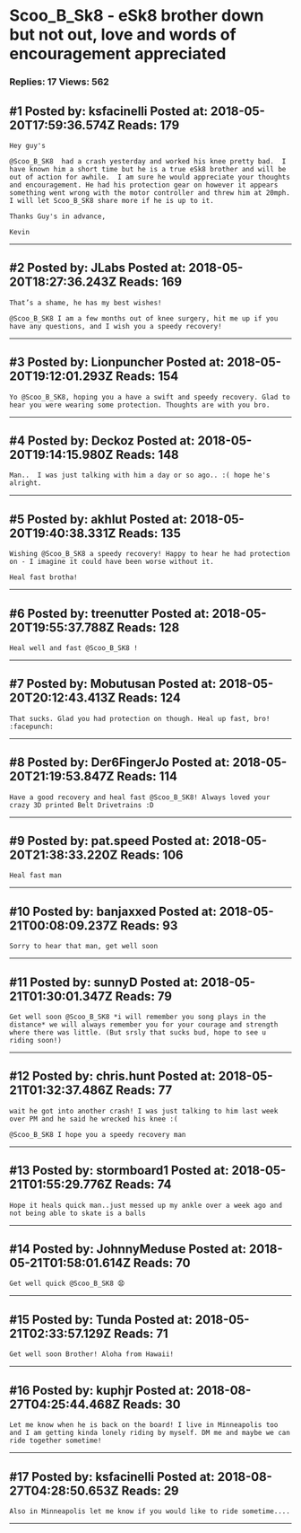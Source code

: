 # Scoo_B_Sk8 - eSk8 brother down but not out, love and words of encouragement appreciated

### Replies: 17 Views: 562

## \#1 Posted by: ksfacinelli Posted at: 2018-05-20T17:59:36.574Z Reads: 179

```
Hey guy's 

@Scoo_B_SK8  had a crash yesterday and worked his knee pretty bad.  I have known him a short time but he is a true eSk8 brother and will be out of action for awhile.  I am sure he would appreciate your thoughts and encouragement. He had his protection gear on however it appears something went wrong with the motor controller and threw him at 20mph.   I will let Scoo_B_SK8 share more if he is up to it.  

Thanks Guy's in advance,

Kevin
```

---
## \#2 Posted by: JLabs Posted at: 2018-05-20T18:27:36.243Z Reads: 169

```
That’s a shame, he has my best wishes! 

@Scoo_B_SK8 I am a few months out of knee surgery, hit me up if you have any questions, and I wish you a speedy recovery!
```

---
## \#3 Posted by: Lionpuncher Posted at: 2018-05-20T19:12:01.293Z Reads: 154

```
Yo @Scoo_B_SK8, hoping you a have a swift and speedy recovery. Glad to hear you were wearing some protection. Thoughts are with you bro.
```

---
## \#4 Posted by: Deckoz Posted at: 2018-05-20T19:14:15.980Z Reads: 148

```
Man..  I was just talking with him a day or so ago.. :( hope he's alright.
```

---
## \#5 Posted by: akhlut Posted at: 2018-05-20T19:40:38.331Z Reads: 135

```
Wishing @Scoo_B_SK8 a speedy recovery! Happy to hear he had protection on - I imagine it could have been worse without it.

Heal fast brotha!
```

---
## \#6 Posted by: treenutter Posted at: 2018-05-20T19:55:37.788Z Reads: 128

```
Heal well and fast @Scoo_B_SK8 !
```

---
## \#7 Posted by: Mobutusan Posted at: 2018-05-20T20:12:43.413Z Reads: 124

```
That sucks. Glad you had protection on though. Heal up fast, bro! :facepunch:
```

---
## \#8 Posted by: Der6FingerJo Posted at: 2018-05-20T21:19:53.847Z Reads: 114

```
Have a good recovery and heal fast @Scoo_B_SK8! Always loved your crazy 3D printed Belt Drivetrains :D
```

---
## \#9 Posted by: pat.speed Posted at: 2018-05-20T21:38:33.220Z Reads: 106

```
Heal fast man
```

---
## \#10 Posted by: banjaxxed Posted at: 2018-05-21T00:08:09.237Z Reads: 93

```
Sorry to hear that man, get well soon
```

---
## \#11 Posted by: sunnyD Posted at: 2018-05-21T01:30:01.347Z Reads: 79

```
Get well soon @Scoo_B_SK8 *i will remember you song plays in the distance* we will always remember you for your courage and strength where there was little. (But srsly that sucks bud, hope to see u riding soon!)
```

---
## \#12 Posted by: chris.hunt Posted at: 2018-05-21T01:32:37.486Z Reads: 77

```
wait he got into another crash! I was just talking to him last week over PM and he said he wrecked his knee :(

@Scoo_B_SK8 I hope you a speedy recovery man
```

---
## \#13 Posted by: stormboard1 Posted at: 2018-05-21T01:55:29.776Z Reads: 74

```
Hope it heals quick man..just messed up my ankle over a week ago and not being able to skate is a balls
```

---
## \#14 Posted by: JohnnyMeduse Posted at: 2018-05-21T01:58:01.614Z Reads: 70

```
Get well quick @Scoo_B_SK8 😧
```

---
## \#15 Posted by: Tunda Posted at: 2018-05-21T02:33:57.129Z Reads: 71

```
Get well soon Brother! Aloha from Hawaii!
```

---
## \#16 Posted by: kuphjr Posted at: 2018-08-27T04:25:44.468Z Reads: 30

```
Let me know when he is back on the board! I live in Minneapolis too and I am getting kinda lonely riding by myself. DM me and maybe we can ride together sometime!
```

---
## \#17 Posted by: ksfacinelli Posted at: 2018-08-27T04:28:50.653Z Reads: 29

```
Also in Minneapolis let me know if you would like to ride sometime....
```

---
